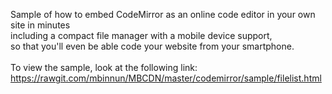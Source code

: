 Sample of how to embed CodeMirror as an online code editor in your own site in minutes<br>
including a compact file manager with a mobile device support,<br>
so that you'll even be able code your website from your smartphone.<br>
<br>
To view the sample, look at the following link:<br>
https://rawgit.com/mbinnun/MBCDN/master/codemirror/sample/filelist.html <br>

